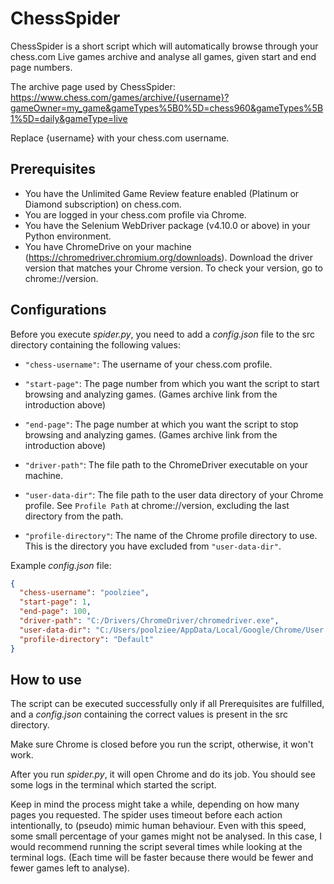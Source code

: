 
# ChessSpider

ChessSpider is a short script which will automatically browse through your chess.com Live games archive and analyse all games, given start and end page numbers.

The archive page used by ChessSpider: https://www.chess.com/games/archive/{username}?gameOwner=my_game&gameTypes%5B0%5D=chess960&gameTypes%5B1%5D=daily&gameType=live

Replace {username} with your chess.com username.

## Prerequisites

- You have the Unlimited Game Review feature enabled (Platinum or Diamond subscription) on chess.com.
- You are logged in your chess.com profile via Chrome.
- You have the Selenium WebDriver package (v4.10.0 or above) in your Python environment.
- You have ChromeDrive on your machine (https://chromedriver.chromium.org/downloads).
    Download the driver version that matches your Chrome version. To check your version, go to chrome://version.

## Configurations

Before you execute *spider.py*, you need to add a *config.json* file to the src directory containing the following values:

- `"chess-username"`: The username of your chess.com profile.

- `"start-page"`: The page number from which you want the script to start browsing and analyzing games. (Games archive link from the introduction above)

- `"end-page"`: The page number at which you want the script to stop browsing and analyzing games. (Games archive link from the introduction above)

- `"driver-path"`: The file path to the ChromeDriver executable on your machine.

- `"user-data-dir"`: The file path to the user data directory of your Chrome profile. See `Profile Path` at chrome://version, excluding the last directory from the path.

- `"profile-directory"`: The name of the Chrome profile directory to use. This is the directory you have excluded from `"user-data-dir"`.

Example *config.json* file:
```json
{
  "chess-username": "poolziee",
  "start-page": 1,
  "end-page": 100,
  "driver-path": "C:/Drivers/ChromeDriver/chromedriver.exe",
  "user-data-dir": "C:/Users/poolziee/AppData/Local/Google/Chrome/User Data",
  "profile-directory": "Default"
}
```

## How to use

The script can be executed successfully only if all Prerequisites are fulfilled, and a *config.json* containing the correct values is present in the src directory.

Make sure Chrome is closed before you run the script, otherwise, it won't work.

After you run *spider.py*, it will open Chrome and do its job. You should see some logs in the terminal which started the script.

Keep in mind the process might take a while, depending on how many pages you requested.
The spider uses timeout before each action intentionally, to (pseudo) mimic human behaviour.
Even with this speed, some small percentage of your games might not be analysed.
In this case, I would recommend running the script several times while looking at the terminal logs. (Each time will be faster because there would be fewer and fewer games left to analyse).
